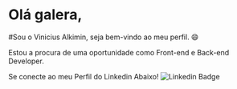 
# Olá galera,
#Sou o Vinicius Alkimin, seja bem-vindo ao meu perfil. 😄

Estou a procura de uma oportunidade como Front-end e Back-end Developer.

Se conecte ao meu Perfil do Linkedin Abaixo!
![Linkedin Badge](https://img.shields.io/badge/LinkedIn-0077B5?style=for-the-badge&logo=linkedin&logoColor=white&link=https://www.linkedin.com/in/viniciusalkimin/)

<!--![Linkedin Badge](https://img.shields.io/badge/-LinkedIn-blue?style=flat-square&logo=Linkedin&logoColor=white&link=https://www.linkedin.com/in/viniciusalkimin)

<!--
[![Whatsapp Badge](https://img.shields.io/badge/WhatsApp-25D366?style=for-the-badge&logo=whatsapp&logoColor=white&link=https://api.whatsapp.com/send?phone=5511964248736&text=Ol%C3%A1%2C%20aqui%20%C3%A9%20o%20Vinicius%20Alkimin%2C%20tudo%20bem%3F/)](link_do_seu_perfil_no_Whatsapp)]

<!--
**viniciusalkimin/viniciusalkimin** is a ✨ _special_ ✨ repository because its `README.md` (this file) appears on your GitHub profile. 


- 🔭 I’m currently working on ...
- 🌱 I’m currently learning ...
- 👯 I’m looking to collaborate on ...
- 🤔 I’m looking for help with ...
- 💬 Ask me about ...
- 📫 How to reach me: ...
- 😄 Pronouns: ...
- ⚡ Fun fact: ...
-->
